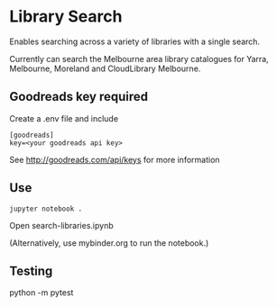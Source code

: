# Library Search

Enables searching across a variety of libraries with a single search.

Currently can search the Melbourne area library catalogues for Yarra, Melbourne, Moreland and CloudLibrary Melbourne.

## Goodreads key required

Create a .env file and include

```
[goodreads]
key=<your goodreads api key>
```

See http://goodreads.com/api/keys for more information

## Use

`jupyter notebook .`

Open search-libraries.ipynb

(Alternatively, use mybinder.org to run the notebook.)


## Testing

python -m pytest